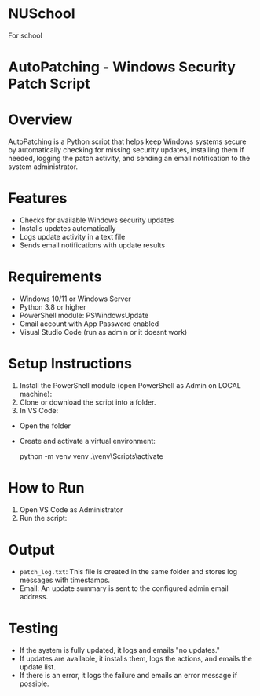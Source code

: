 # NUSchool
For school

# AutoPatching - Windows Security Patch Script
# Overview
AutoPatching is a Python script that helps keep Windows systems secure by automatically checking for missing security updates, installing them if needed, logging the patch activity, and sending an email notification to the system administrator.
# Features
- Checks for available Windows security updates
- Installs updates automatically
- Logs update activity in a text file
- Sends email notifications with update results
# Requirements
- Windows 10/11 or Windows Server
- Python 3.8 or higher
- PowerShell module: PSWindowsUpdate
- Gmail account with App Password enabled
- Visual Studio Code (run as admin or it doesnt work)
# Setup Instructions
1. Install the PowerShell module (open PowerShell as Admin on LOCAL machine):
2. Clone or download the script into a folder.
3. In VS Code:
- Open the folder
- Create and activate a virtual environment:

  python -m venv venv
  .\venv\Scripts\activate

# How to Run
1. Open VS Code as Administrator
2. Run the script:
# Output
- `patch_log.txt`: This file is created in the same folder and stores log messages with timestamps.
- Email: An update summary is sent to the configured admin email address.
# Testing
- If the system is fully updated, it logs and emails "no updates."
- If updates are available, it installs them, logs the actions, and emails the update list.
- If there is an error, it logs the failure and emails an error message if possible.
